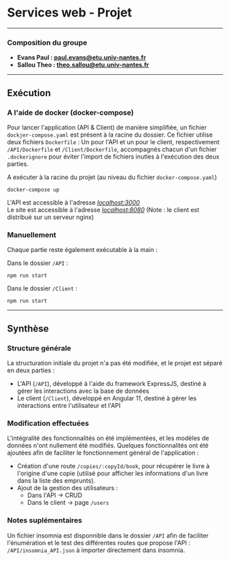 # Services web - Projet

---
### Composition du groupe

- **Evans Paul : paul.evans@etu.univ-nantes.fr**
- **Sallou Theo : theo.sallou@etu.univ-nantes.fr**

---

## Exécution

### A l'aide de docker (docker-compose)

Pour lancer l'application (API & Client) de manière simplifiée, un fichier `dockjer-compose.yaml` est présent à la racine du dossier.
Ce fichier utilise deux fichiers `Dockerfile` : Un pour l'API et un pour le client, respectivement `/API/Dockerfile` et `/Client/Dockerfile`, accompagnés chacun d'un fichier `.dockerignore` pour éviter l'import de fichiers inutles à l'exécution des deux parties.

A exécuter à la racine du projet (au niveau du fichier `docker-compose.yaml`)
```
docker-compose up
```

L'API est accessible à l'adresse *[localhost:3000](http://www.localhost:3000)*  
Le site est accessible à l'adresse *[localhost:8080](http://www.localhost:8080)* (Note : le client est distribué sur un serveur nginx)

### Manuellement

Chaque partie reste également exécutable à la main :  

Dans le dossier `/API` :
```
npm run start
```

Dans le dossier `/Client` :
```
npm run start
```
---

## Synthèse

### Structure générale

La structuration initiale du projet n'a pas été modifiée, et le projet est séparé en deux parties :
- L'API (`/API`), développé à l'aide du framework ExpressJS, destiné à gérer les interactions avec la base de données
- Le client (`/Client`), développé en Angular 11, destiné à gérer les interactions entre l'utilisateur et l'API

### Modification effectuées

L'intégralité des fonctionnalités on été implémentées, et les modèles de données n'ont nullement été modifiés.
Quelques fonctionnalités ont été ajoutées afin de faciliter le fonctionnement général de l'application :
- Création d'une route `/copies/:copyId/book`, pour récupérer le livre à l'origine d'une copie (utilisé pour afficher les informations d'un livre dans la liste des emprunts).
- Ajout de la gestion des utilisateurs :
  - Dans l'API -> CRUD
  - Dans le client -> page `/users`

### Notes suplémentaires

Un fichier insomnia est disponnible dans le dossier `/API` afin de faciliter l'énumération et le test des différentes routes que propose l'API : `/API/insomnia_API.json` à importer directement dans insomnia.

